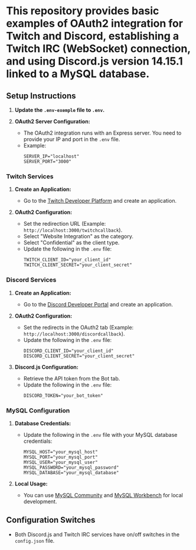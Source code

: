 # This repository provides basic examples of OAuth2 integration for Twitch and Discord, establishing a Twitch IRC (WebSocket) connection, and using Discord.js version 14.15.1 linked to a MySQL database.

## Setup Instructions

1. **Update the `.env-exemple` file to `.env`.**

2. **OAuth2 Server Configuration:**
   - The OAuth2 integration runs with an Express server. You need to provide your IP and port in the `.env` file.
   - Example:
     ```env
     SERVER_IP="localhost"
     SERVER_PORT="3000"
     ```

### Twitch Services

1. **Create an Application:**
   - Go to the [Twitch Developer Platform](https://dev.twitch.tv/) and create an application.

2. **OAuth2 Configuration:**
   - Set the redirection URL (Example: `http://localhost:3000/twitchcallback`).
   - Select "Website Integration" as the category.
   - Select "Confidential" as the client type.
   - Update the following in the `.env` file:
     ```env
     TWITCH_CLIENT_ID="your_client_id"
     TWITCH_CLIENT_SECRET="your_client_secret"
     ```

### Discord Services

1. **Create an Application:**
   - Go to the [Discord Developer Portal](https://discord.com/developers/applications) and create an application.

2. **OAuth2 Configuration:**
   - Set the redirects in the OAuth2 tab (Example: `http://localhost:3000/discordcallback`).
   - Update the following in the `.env` file:
     ```env
     DISCORD_CLIENT_ID="your_client_id"
     DISCORD_CLIENT_SECRET="your_client_secret"
     ```

3. **Discord.js Configuration:**
   - Retrieve the API token from the Bot tab.
   - Update the following in the `.env` file:
     ```env
     DISCORD_TOKEN="your_bot_token"
     ```

### MySQL Configuration

1. **Database Credentials:**
   - Update the following in the `.env` file with your MySQL database credentials:
     ```env
     MYSQL_HOST="your_mysql_host"
     MYSQL_PORT="your_mysql_port"
     MYSQL_USER="your_mysql_user"
     MYSQL_PASSWORD="your_mysql_password"
     MYSQL_DATABASE="your_mysql_database"
     ```

2. **Local Usage:**
   - You can use [MySQL Community](https://dev.mysql.com/downloads/mysql/) and [MySQL Workbench](https://www.mysql.com/products/workbench/) for local development.

## Configuration Switches

- Both Discord.js and Twitch IRC services have on/off switches in the `config.json` file.


